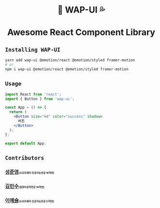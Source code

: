 # <div align="center">🌊 WAP-UI 💦</div>

# <div align="center">Awesome React Component Library</div>

## `Installing WAP-UI`

```sh
yarn add wap-ui @emotion/react @emotion/styled framer-motion
# or
npm i wap-ui @emotion/react @emotion/styled framer-motion
```

## `Usage`

```jsx
import React from 'react';
import { Button } from 'wap-ui';

const App = () => {
  return (
    <Button size="md" color="success" shadow>
      버튼
    </Button>
  );
};

export default App;
```


## `Contributors`

### [성준영](https://github.com/sjyoung428)<span style="font-size:50%">(소프트웨어·인공지능전공 16학번)</small>
### [김민수](https://github.com/neko113)<span style="font-size:50%">(컴퓨터공학전공 19학번)</small>
### [이예슬](https://github.com/mimpie)<span style="font-size:50%">(소프트웨어·인공지능전공 21학번)</small>


